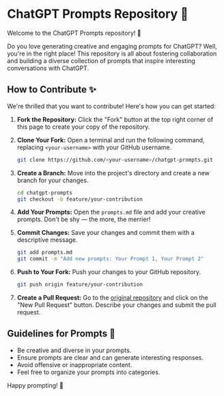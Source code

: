 # ChatGPT Prompts Repository 🚀

Welcome to the ChatGPT Prompts repository! 👋

Do you love generating creative and engaging prompts for ChatGPT? Well, you're in the right place! This repository is all about fostering collaboration and building a diverse collection of prompts that inspire interesting conversations with ChatGPT.

## How to Contribute ✨

We're thrilled that you want to contribute! Here's how you can get started:

1. **Fork the Repository:** Click the "Fork" button at the top right corner of this page to create your copy of the repository.

2. **Clone Your Fork:** Open a terminal and run the following command, replacing `<your-username>` with your GitHub username.
   ```bash
   git clone https://github.com/<your-username>/chatgpt-prompts.git
   ```

3. **Create a Branch:** Move into the project's directory and create a new branch for your changes.
   ```bash
   cd chatgpt-prompts
   git checkout -b feature/your-contribution
   ```

4. **Add Your Prompts:** Open the `prompts.md` file and add your creative prompts. Don't be shy — the more, the merrier!

5. **Commit Changes:** Save your changes and commit them with a descriptive message.
   ```bash
   git add prompts.md
   git commit -m "Add new prompts: Your Prompt 1, Your Prompt 2"
   ```

6. **Push to Your Fork:** Push your changes to your GitHub repository.
   ```bash
   git push origin feature/your-contribution
   ```

7. **Create a Pull Request:** Go to the [original repository](https://github.com/original-author/chatgpt-prompts) and click on the "New Pull Request" button. Describe your changes and submit the pull request.

## Guidelines for Prompts 📜

- Be creative and diverse in your prompts.
- Ensure prompts are clear and can generate interesting responses.
- Avoid offensive or inappropriate content.
- Feel free to organize your prompts into categories.

Happy prompting! 🚀
